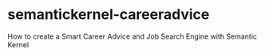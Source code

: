 # semantickernel-careeradvice
 How to create a Smart Career Advice and Job Search Engine with Semantic Kernel
